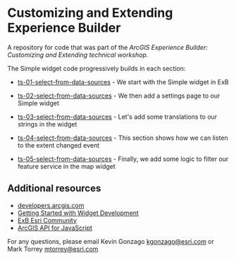 # Customizing and Extending Experience Builder
A repository for code that was part of the *ArcGIS Experience Builder: Customizing and Extending technical workshop*.

The Simple widget code progressively builds in each section:

- [ts-01-select-from-data-sources](https://github.com/esridevsummit/customizing-exb-builder-ds2022/tree/main/ts-01-select-from-data-sources) - We start with the Simple widget in ExB

- [ts-02-select-from-data-sources](https://github.com/esridevsummit/customizing-exb-builder-ds2022/tree/main/ts-02-select-from-data-sources) - We then add a settings page to our Simple widget

- [ts-03-select-from-data-sources](https://github.com/esridevsummit/customizing-exb-builder-ds2022/tree/main/ts-03-select-from-data-sources) - Let's add some translations to our strings in the widget

- [ts-04-select-from-data-sources](https://github.com/esridevsummit/customizing-exb-builder-ds2022/tree/main/ts-04-select-from-data-sources) - This section shows how we can listen to the extent changed event

- [ts-05-select-from-data-sources](https://github.com/esridevsummit/customizing-exb-builder-ds2022/tree/main/ts-05-select-from-data-sources) - Finally, we add some logic to filter our feature service in the map widget 

## Additional resources

* [developers.arcgis.com](https://developers.arcgis.com/)
* [Getting Started with Widget Development](https://developers.arcgis.com/experience-builder/guide/getting-started-widget/)
* [ExB Esri Community](https://community.esri.com/t5/arcgis-experience-builder/ct-p/arcgis-experience-builder)
* [ArcGIS API for JavaScript](https://developers.arcgis.com/javascript/latest/api-reference/)

For any questions, please email Kevin Gonzago <kgonzago@esri.com> or Mark Torrey <mtorrey@esri.com>
